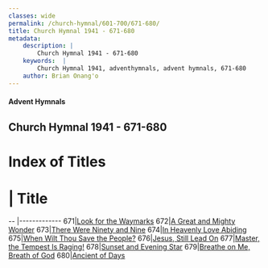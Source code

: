 ```yaml
---
classes: wide
permalink: /church-hymnal/601-700/671-680/
title: Church Hymnal 1941 - 671-680
metadata:
    description: |
        Church Hymnal 1941 - 671-680
    keywords:  |
        Church Hymnal 1941, adventhymnals, advent hymnals, 671-680
    author: Brian Onang'o
---
```


#### Advent Hymnals
## Church Hymnal 1941 - 671-680

# Index of Titles
# | Title                        
-- |-------------
671|[Look for the Waymarks](/church-hymnal/601-700/671-680/Look-for-the-Waymarks)
672|[A Great and Mighty Wonder](/church-hymnal/601-700/671-680/A-Great-and-Mighty-Wonder)
673|[There Were Ninety and Nine](/church-hymnal/601-700/671-680/There-Were-Ninety-and-Nine)
674|[In Heavenly Love Abiding](/church-hymnal/601-700/671-680/In-Heavenly-Love-Abiding)
675|[When Wilt Thou Save the People?](/church-hymnal/601-700/671-680/When-Wilt-Thou-Save-the-People)
676|[Jesus, Still Lead On](/church-hymnal/601-700/671-680/Jesus,-Still-Lead-On)
677|[Master, the Tempest Is Raging!](/church-hymnal/601-700/671-680/Master,-the-Tempest-Is-Raging!)
678|[Sunset and Evening Star](/church-hymnal/601-700/671-680/Sunset-and-Evening-Star)
679|[Breathe on Me, Breath of God](/church-hymnal/601-700/671-680/Breathe-on-Me,-Breath-of-God)
680|[Ancient of Days](/church-hymnal/601-700/671-680/Ancient-of-Days)